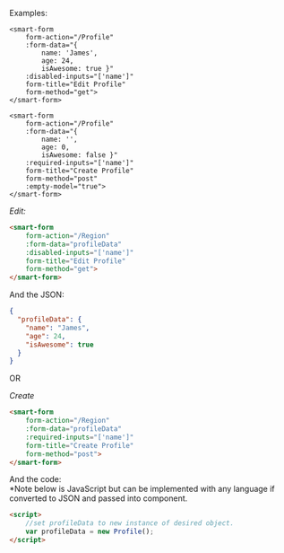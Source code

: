 Examples:

```vue
<smart-form 
    form-action="/Profile"
    :form-data="{
        name: 'James',
        age: 24,
        isAwesome: true }"
    :disabled-inputs="['name']"
    form-title="Edit Profile"
    form-method="get">
</smart-form>
```

```vue
<smart-form 
    form-action="/Profile"
    :form-data="{
        name: '',
        age: 0,
        isAwesome: false }"
    :required-inputs="['name']"
    form-title="Create Profile"
    form-method="post"
    :empty-model="true">
</smart-form>
```

_Edit:_

```html
<smart-form
    form-action="/Region"
    :form-data="profileData"
    :disabled-inputs="['name']"
    form-title="Edit Profile"
    form-method="get">
</smart-form>
```

And the JSON:

```json
{
  "profileData": {
    "name": "James",
    "age": 24,
    "isAwesome": true
  }
}
```

OR

_Create_

```html
<smart-form
    form-action="/Region"
    :form-data="profileData"
    :required-inputs="['name']"
    form-title="Create Profile"
    form-method="post">
</smart-form>
```

And the code: <br>
*Note below is JavaScript but can be implemented with any language if converted to JSON and passed into component.

```html
<script>
    //set profileData to new instance of desired object.
    var profileData = new Profile();
</script>
```